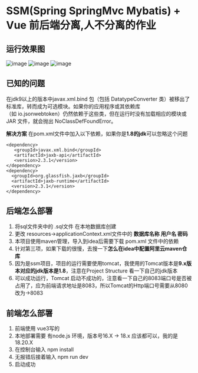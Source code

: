# SSM(Spring SpringMvc Mybatis) + Vue 前后端分离,人不分离的作业
## 运行效果图
![image](https://github.com/user-attachments/assets/0f8fd561-4501-4e2b-a318-1e67c07e72f6)
![image](https://github.com/user-attachments/assets/c0221c0a-ac32-438d-a8ae-aea325811545)
![image](https://github.com/user-attachments/assets/08efd24d-22da-4980-8cdc-2fea9083c468)
## 已知的问题
在jdk9以上的版本中javax.xml.bind 包（包括 DatatypeConverter 类）被移出了标准库，转而成为可选模块。如果你的应用程序或其依赖库（如 io.jsonwebtoken）仍然依赖于这些类，但在运行时没有加载相应的模块或 JAR 文件，就会抛出 NoClassDefFoundError。

**解决方案**
在pom.xml文件中加入以下依赖，如果你是**1.8的jdk**可以忽略这个问题
```
<dependency>
   <groupId>javax.xml.bind</groupId>
   <artifactId>jaxb-api</artifactId>
   <version>2.3.1</version>
</dependency>
<dependency>
  <groupId>org.glassfish.jaxb</groupId>
  <artifactId>jaxb-runtime</artifactId>
  <version>2.3.1</version>
</dependency>
```
## 后端怎么部署
1. 将sql文件夹中的 .sql文件 在本地数据库创建
2. 更改 resources->applicationContext.xml文件中的 **数据库名称 用户名 密码**
3. 本项目使用maven管理，导入到idea后需要下载 pom.xml 文件中的依赖
4. 针对第三项，如果下载的很慢，去搜一下**怎么在idea中配置阿里云maven仓库**
5. 因为是ssm项目，项目的运行需要使用tomcat，我使用的Tomcat版本是**9.x版本对应的jdk版本是1.8**，注意在Project Structure 看一下自己的jdk版本
6. 可以成功运行，Tomcat 启动不成功的，注意看一下自己的8083端口号是否被占用了，应为前端请求地址是8083，所以Tomcat的Http端口号需要从8080改为->8083
## 前端怎么部署
1. 前端使用 vue3写的
2. 本地部署需要 有node.js 环境，版本号16.X -> 18.x 应该都可以，我的是18.20.X
3. 在控制台输入 npm install
4. 无报错后接着输入 npm run dev 
5. 启动成功
